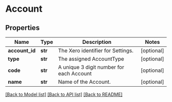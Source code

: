 # Account

## Properties
Name | Type | Description | Notes
------------ | ------------- | ------------- | -------------
**account_id** | **str** | The Xero identifier for Settings. | [optional] 
**type** | **str** | The assigned AccountType | [optional] 
**code** | **str** | A unique 3 digit number for each Account | [optional] 
**name** | **str** | Name of the Account. | [optional] 

[[Back to Model list]](../README.md#documentation-for-models) [[Back to API list]](../README.md#documentation-for-api-endpoints) [[Back to README]](../README.md)


